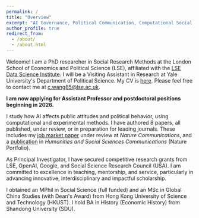 ```yaml
---
permalink: /
title: "Overview"
excerpt: "AI Governance, Political Communication, Computational Social Science"
author_profile: true
redirect_from: 
  - /about/
  - /about.html
---
```


Welcome! I am a PhD researcher in Social Research Methods at the London School of Economics and Political Science (LSE), affiliated with the [LSE Data Science Institute](https://www.lse.ac.uk/DSI). I will be a Visiting Assistant in Research at Yale University's Department of Political Science. My CV is [here](/files/ChuyaoWANG_LSE_CV.pdf). Please feel free to contact me at [c.wang85@lse.ac.uk](c.wang85@lse.ac.uk).

**I am now applying for Assistant Professor and postdoctoral positions beginning in 2026.**

I study how AI affects public attitudes and political behavior, using computational and experimental methods. I have authored 8 papers, all published, under review, or in preparation for leading journals. These includes my [job market paper](https://arxiv.org/abs/2506.16202) under review at *Nature Communications*, and a [publication](https://www.nature.com/articles/s41599-024-04350-1) in *Humanities and Social Sciences Communications* (Nature Portfolio).

As Principal Investigator, I have secured competitive research grants from LSE, OpenAI, Google, and Social Science Research Council (USA). I am committed to excellence in teaching, mentorship, and service, particularly in advancing innovative, interdisciplinary and impactful scholarship.

I obtained an MPhil in Social Science (full funded) and an MSc in Global China Studies (with Dean's Award) from Hong Kong University of Science and Technology (HKUST). I hold BA in History (Economic History) from Shandong University (SDU).  
